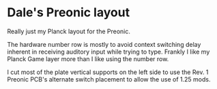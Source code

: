 # Dale's Preonic layout

Really just my Planck layout for the Preonic.

The hardware number row is mostly to avoid context switching delay inherent in receiving auditory input while trying to type. Frankly I like my Planck Game layer more than I like using the number row.

I cut most of the plate vertical supports on the left side to use the Rev. 1 Preonic PCB's alternate switch placement to allow the use of 1.25 mods.
